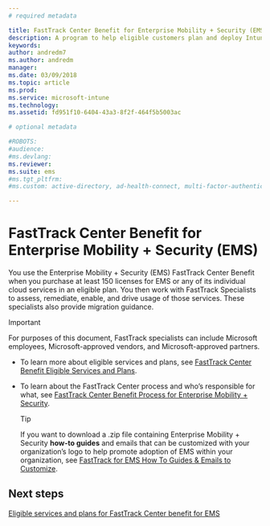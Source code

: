 ```yaml
---
# required metadata

title: FastTrack Center Benefit for Enterprise Mobility + Security (EMS)
description: A program to help eligible customers plan and deploy Intune and Azure Active Directory Premium
keywords:
author: andredm7
ms.author: andredm
manager:
ms.date: 03/09/2018
ms.topic: article
ms.prod:
ms.service: microsoft-intune
ms.technology:
ms.assetid: fd951f10-6404-43a3-8f2f-464f5b5003ac

# optional metadata

#ROBOTS:
#audience:
#ms.devlang:
ms.reviewer:
ms.suite: ems
#ms.tgt_pltfrm:
#ms.custom: active-directory, ad-health-connect, multi-factor-authentication, microsoft-intune

---
```


# FastTrack Center Benefit for Enterprise Mobility + Security (EMS)

You use the Enterprise Mobility + Security (EMS) FastTrack Center Benefit when you purchase at least 150 licenses for EMS or any of its individual cloud services in an eligible plan. You then work with FastTrack Specialists to assess, remediate, enable, and drive usage of those services. These specialists also provide migration guidance.

> [!IMPORTANT]
> For purposes of this document, FastTrack specialists can include Microsoft employees, Microsoft-approved vendors, and Microsoft-approved partners.

- To learn more about eligible services and plans, see [FastTrack Center Benefit Eligible Services and Plans](fasttrack-center-benefit-for-enterprise-mobility-suite-ems.md).

- To learn about the FastTrack Center process and who’s responsible for what, see [FastTrack Center Benefit Process for Enterprise Mobility + Security](fasttrack-center-benefit-process-for-enterprise-mobility-suite-ems.md).

	> [!TIP]
	> If you want to download a .zip file containing Enterprise Mobility + Security **how-to guides** and emails that can be customized with your organization’s logo to help promote adoption of EMS within your organization, see [FastTrack for EMS How To Guides & Emails to Customize](https://gallery.technet.microsoft.com/FastTrack-for-EMS-How-To-f170da4c).

## Next steps

[Eligible services and plans for FastTrack Center benefit for EMS](fasttrack-center-benefit-for-enterprise-mobility-suite-ems.md)


